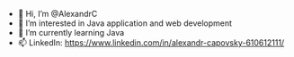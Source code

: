 - 👋 Hi, I’m @AlexandrC
- 👀 I’m interested in Java application and web development
- 🌱 I’m currently learning Java
- 📫 LinkedIn: https://www.linkedin.com/in/alexandr-capovsky-610612111/

<!---
AlexandrC/AlexandrC is a ✨ special ✨ repository because its `README.md` (this file) appears on your GitHub profile.
You can click the Preview link to take a look at your changes.
--->
